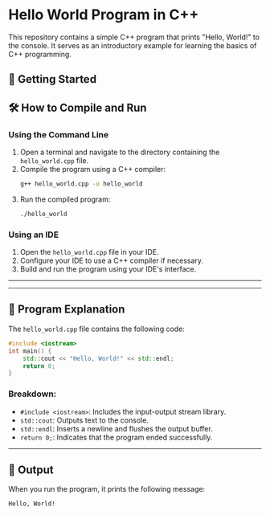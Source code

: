 # Hello World Program in C++

This repository contains a simple C++ program that prints "Hello, World!" to the console. It serves as an introductory example for learning the basics of C++ programming.

## 🚀 Getting Started


## 🛠️ How to Compile and Run

### Using the Command Line
1. Open a terminal and navigate to the directory containing the `hello_world.cpp` file.
2. Compile the program using a C++ compiler:
   ```bash
   g++ hello_world.cpp -o hello_world
   ```
3. Run the compiled program:
   ```bash
   ./hello_world
   ```

### Using an IDE
1. Open the `hello_world.cpp` file in your IDE.
2. Configure your IDE to use a C++ compiler if necessary.
3. Build and run the program using your IDE's interface.

---

---

## 📖 Program Explanation
The `hello_world.cpp` file contains the following code:

```cpp
#include <iostream>
int main() {
    std::cout << "Hello, World!" << std::endl;
    return 0;
}
```

### Breakdown:
- `#include <iostream>`: Includes the input-output stream library.
- `std::cout`: Outputs text to the console.
- `std::endl`: Inserts a newline and flushes the output buffer.
- `return 0;`: Indicates that the program ended successfully.

---

## 🌟 Output
When you run the program, it prints the following message:

```
Hello, World!
```




